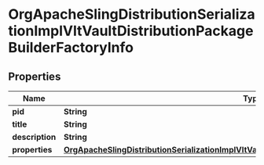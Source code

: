 

# OrgApacheSlingDistributionSerializationImplVltVaultDistributionPackageBuilderFactoryInfo

## Properties

Name | Type | Description | Notes
------------ | ------------- | ------------- | -------------
**pid** | **String** |  |  [optional]
**title** | **String** |  |  [optional]
**description** | **String** |  |  [optional]
**properties** | [**OrgApacheSlingDistributionSerializationImplVltVaultDistributionPackageBuilderFactoryProperties**](OrgApacheSlingDistributionSerializationImplVltVaultDistributionPackageBuilderFactoryProperties.md) |  |  [optional]



